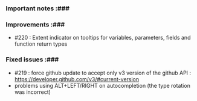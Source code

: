 ### Important notes :###


### Improvements :###

- #220 : Extent indicator on tooltips for variables, parameters, fields and function return types


### Fixed issues :###

- #219 : force github update to accept only v3 version of the github API : https://developer.github.com/v3/#current-version
- problems using ALT+LEFT/RIGHT on autocompletion (the type rotation was incorrect)
